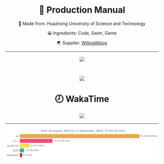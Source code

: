 <h1 align="center"> 🤖 Production Manual </h1>

<p align="center"> 🔭 Made from: Huazhong University of Science and Technology </p>
<p align="center"> 😀 Ingredients: Code, Swim, Game </p>
<p align="center"> 🌏 Supplier: <a href="https://willog.vercel.app/">Willog@blog</a> </p>

<hr>

<p align="center">
<a href="https://github.com/WilliamBy">
  <img align="center" src="https://github-readme-stats-iota-mauve.vercel.app/api?username=WilliamBy&count_private=true&show_icons=true" />
</a>
</p>

<br>

<p align="center">
<a href="https://github.com/WilliamBy">
  <img align="center" src="https://github-readme-stats-iota-mauve.vercel.app/api/top-langs/?username=WilliamBy&hide=css,html&layout=compact" />
</a>
</p>

<h1 align="center"> 🕗 WakaTime </h1>

<p align="center">
<img src="https://wakatime.com/share/@9633faa1-5202-48ac-9f44-bf5245fdacf0/dd117798-b73b-492b-8285-d5a36c0b7622.svg">
</p>

<hr>

<p align="center">
<img
  src="https://github.com/WilliamBy/WilliamBy/blob/main/images/stat.svg"
  alt="Alternative Text"
/>
</p>
